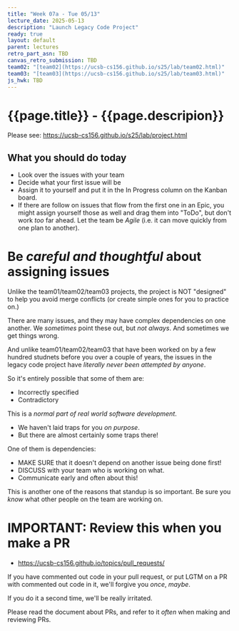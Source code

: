 ```yaml
---
title: "Week 07a - Tue 05/13"
lecture_date: 2025-05-13
description: "Launch Legacy Code Project"
ready: true
layout: default
parent: lectures
retro_part_asn: TBD
canvas_retro_submission: TBD
team02: "[team02](https://ucsb-cs156.github.io/s25/lab/team02.html)"
team03: "[team03](https://ucsb-cs156.github.io/s25/lab/team03.html)"
js_hwk: TBD
---
```


# {{page.title}} - {{page.descripion}}

Please see: <https://ucsb-cs156.github.io/s25/lab/project.html>

## What you should do today

* Look over the issues with your team
* Decide what your first issue will be
* Assign it to yourself and put it in the In Progress column on the Kanban board.
* If there are follow on issues that flow from the first one in an Epic, you might assign yourself those as well and drag them into "ToDo", but don't work *too* far ahead.  Let the team be *Agile* (i.e. it can move quickly from one plan to another).

# Be *careful and thoughtful* about assigning issues

Unlike the team01/team02/team03 projects,  the project is NOT "designed" to help you avoid merge conflicts (or create simple ones for you to practice on.)

There are many issues, and they may have complex dependencies on one another.  We *sometimes* point these out, but *not always*. And sometimes we get things wrong.

And unlike team01/team02/team03 that have been worked on by a few hundred studnets before you over a couple of years, the issues in the legacy code project have *literally never been attempted by anyone*.  

So it's entirely possible that some of them are:
* Incorrectly specified
* Contradictory

This is a *normal part of real world software development*.   
* We haven't laid traps for you *on purpose*.  
* But there are almost certainly some traps there!

One of them is dependencies:
* MAKE SURE that it doesn't depend on another issue being done first!
* DISCUSS with your team who is working on what.  
* Communicate early and often about this!

This is another one of the reasons that standup is so important.  Be sure you *know* what other people on the team are working on.

# IMPORTANT: Review this when you make a PR

* <https://ucsb-cs156.github.io/topics/pull_requests/>

If you have commented out code in your pull request, or put LGTM on a PR with commented out code in it, we'll forgive you *once*, *maybe*.  

If you do it a second time, we'll be really irritated.

Please read the document about PRs, and refer to it *often* when making and reviewing PRs.